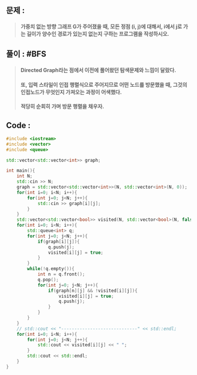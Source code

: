## 문제 : 
> #### 가중치 없는 방향 그래프 G가 주어졌을 때, 모든 정점 (i, j)에 대해서, i에서 j로 가는 길이가 양수인 경로가 있는지 없는지 구하는 프로그램을 작성하시오.

## 풀이 : #BFS
> #### Directed Graph라는 점에서 이전에 풀어왔던 탐색문제와 느낌이 달랐다.
> #### 또, 입력 스타일이 인접 행렬식으로 주어지므로 어떤 노드를 방문했을 때, 그것의 인접노드가 무엇인지 가져오는 과정이 어색했다.
> #### 적당히 순회히 가며 방문 행렬을 채우자.

## Code :
```cpp
#include <iostream>
#include <vector>
#include <queue>

std::vector<std::vector<int>> graph;

int main(){
    int N;
    std::cin >> N;
    graph = std::vector<std::vector<int>>(N, std::vector<int>(N, 0));
    for(int i=0; i<N; i++){
        for(int j=0; j<N; j++){
            std::cin >> graph[i][j];
        }
    }
    std::vector<std::vector<bool>> visited(N, std::vector<bool>(N, false));
    for(int i=0; i<N; i++){
        std::queue<int> q;
        for(int j=0; j<N; j++){
            if(graph[i][j]){
                q.push(j);
                visited[i][j] = true;
            }
        }
        while(!q.empty()){
            int n = q.front();
            q.pop();
            for(int j=0; j<N; j++){
                if(graph[n][j] && !visited[i][j]){
                    visited[i][j] = true;
                    q.push(j);
                }
            }
        }
    }
    // std::cout << "-----------------------------" << std::endl;
    for(int i=0; i<N; i++){
        for(int j=0; j<N; j++){
            std::cout << visited[i][j] << " ";
        }
        std::cout << std::endl;
    }
}
```
